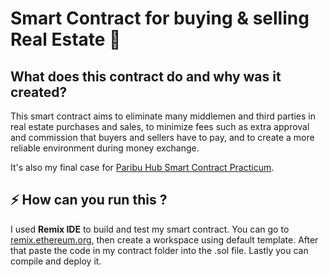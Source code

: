 # Smart Contract for buying & selling Real Estate 🏡

## What does this contract do and why was it created?
This smart contract aims to eliminate many middlemen and third parties in real estate purchases and sales, to minimize fees such as extra approval and commission that buyers and sellers have to pay, and to create a more reliable environment during money exchange.

It's also my final case for [Paribu Hub Smart Contract Practicum](https://www.patika.dev/web3/paribu-hub-akilli-sozlesme-solidity-practicum).

## ⚡️ How can you run this ? 
I used **Remix IDE**  to build and test my smart contract. You can go to [remix.ethereum.org](remix.ethereum.org), then create a workspace using default template. After that paste the code in my contract folder into the .sol file. Lastly you can compile and deploy it.